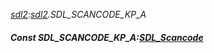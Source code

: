_[sdl2](../../modules/sdl2/sdl2-module.md):[sdl2](../../modules/sdl2/sdl2-module.md).SDL\_SCANCODE\_KP\_A_
##### Const SDL\_SCANCODE\_KP\_A:[SDL_Scancode](../../modules/sdl2/sdl2-sdl_scancode.md)
